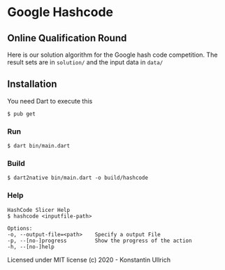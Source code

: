 # Google Hashcode
## Online Qualification Round

Here is our solution algorithm for the Google hash code competition. The result sets are in `solution/` and the input
data in `data/`

## Installation

You need Dart to execute this
```
$ pub get
```

### Run
```
$ dart bin/main.dart
```

### Build
```
$ dart2native bin/main.dart -o build/hashcode
```

### Help
```
HashCode Slicer Help
$ hashcode <inputfile-path>

Options:
-o, --output-file=<path>    Specify a output File
-p, --[no-]progress         Show the progress of the action
-h, --[no-]help   
```
Licensed under MIT license
(c) 2020 - Konstantin Ullrich